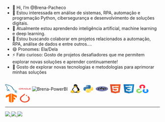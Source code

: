 - 👋 Hi, I’m @Brena-Pacheco
- 👀 Estou interessada em análise de sistemas, RPA, automação e programação Python, cibersegurança e desenvolvimento de soluções digitais.
- 🌱 Atualmente estou aprendendo inteligência artificial, machine learning e deep learning.
- 💞️ Estou buscando colaborar em projetos relacionados a automação, RPA, análise de dados e entre outros....
- 😄 Pronomes: Ela/Dela
- ⚡ Fato curioso: Gosto de projetos desafiadores que me permitem explorar novas soluções e aprender continuamente!
- 🤔 Gosto de explorar novas tecnologias e metodologias para aprimorar minhas soluções

<div style="display: inline_block"><br> 
    <img align="center" alt="Brena-SQL" height="30" width="40" src="https://raw.githubusercontent.com/devicons/devicon/master/icons/mysql/mysql-original.svg">
    <img align="center" alt="Brena-Oracle" height="30" width="40" src="https://raw.githubusercontent.com/devicons/devicon/master/icons/oracle/oracle-original.svg">
    <img align="center" alt="Brena-PowerBI" height="30" width="40" src="https://github.com/microsoft/PowerBI-Icons/blob/main/SVG/Power-BI.svg">
    <img align="center" alt="Brena-Linux" height="30" width="40" src="https://raw.githubusercontent.com/devicons/devicon/master/icons/linux/linux-original.svg">
    <img align="center" alt="Brena-Python" height="30" width="40" src="https://raw.githubusercontent.com/devicons/devicon/master/icons/python/python-original.svg">
    <img align="center" alt="Brena-PHP" height="30" width="40" src="https://raw.githubusercontent.com/devicons/devicon/master/icons/php/php-original.svg">
    <img align="center" alt="Brena-HTML" height="30" width="40" src="https://raw.githubusercontent.com/devicons/devicon/master/icons/html5/html5-original.svg">
    <img align="center" alt="Brena-CSS" height="30" width="40" src="https://raw.githubusercontent.com/devicons/devicon/master/icons/css3/css3-original.svg">
    <img align="center" alt="Brena-OpenCV" height="30" width="40" src="https://raw.githubusercontent.com/devicons/devicon/master/icons/opencv/opencv-original.svg">
    <img align="center" alt="Brena-TensorFlow" height="30" width="40" src="https://raw.githubusercontent.com/devicons/devicon/master/icons/tensorflow/tensorflow-original.svg">
    <img align="center" alt="Brena-PyTorch" height="30" width="40" src="https://raw.githubusercontent.com/devicons/devicon/master/icons/pytorch/pytorch-original.svg">
</div>

---

<div>
    <a href="https://www.linkedin.com/in/brena-pacheco-cidade-9772031b0" target="_blank">
        <img src="https://img.shields.io/badge/-LinkedIn-%230077B5?style=for-the-badge&logo=linkedin&logoColor=white" target="_blank">
    </a>
    <a href="mailto:brenaapacheco00@gmail.com">
        <img src="https://img.shields.io/badge/-Gmail-%23333?style=for-the-badge&logo=gmail&logoColor=white" target="_blank">
    </a>
    <a href="https://github.com/Brena-Pacheco" target="_blank">
        <img src="https://img.shields.io/badge/-GitHub-%23333?style=for-the-badge&logo=github&logoColor=white" target="_blank">
    </a>
</div>
